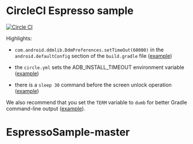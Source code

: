 # CircleCI Espresso sample

[![Circle
CI](https://circleci.com/gh/circleci/EspressoSample.svg?style=svg)](https://circleci.com/gh/circleci/EspressoSample)

Highlights:

* `com.android.ddmlib.DdmPreferences.setTimeOut(60000)` in the
  `android.defaultConfig` section of the `build.gradle` file
  ([example](https://github.com/circleci/EspressoSample/blob/master/app/build.gradle))

* the `circle.yml` sets the ADB_INSTALL_TIMEOUT environment variable
  ([example](https://github.com/circleci/EspressoSample/blob/master/circle.yml#L5))

* there is a `sleep 30` command before the screen unlock operation
  ([example](https://github.com/circleci/EspressoSample/blob/master/circle.yml#L22))

We also recommend that you set the `TERM` variable to `dumb` for better
Gradle command-line output
([example](https://github.com/circleci/EspressoSample/blob/master/circle.yml#L4)).
# EspressoSample-master
